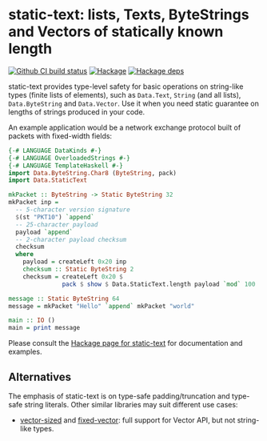 # static-text: lists, Texts, ByteStrings and Vectors of statically known length

[![Github CI build status](https://github.com/dzhus/static-text/actions/workflows/ci.yaml/badge.svg)](https://github.com/dzhus/static-text/actions/workflows/ci.yaml)
[![Hackage](https://img.shields.io/hackage/v/static-text.svg?colorB=5e5184&style=flat)](https://hackage.haskell.org/package/static-text)
[![Hackage deps](https://img.shields.io/hackage-deps/v/static-text.svg)](http://packdeps.haskellers.com/feed?needle=static-text)

static-text provides type-level safety for basic operations on
string-like types (finite lists of elements), such as `Data.Text`,
`String` (and all lists), `Data.ByteString` and `Data.Vector`. Use it
when you need static guarantee on lengths of strings produced in your
code.

An example application would be a network exchange protocol built of
packets with fixed-width fields:

```haskell
{-# LANGUAGE DataKinds #-}
{-# LANGUAGE OverloadedStrings #-}
{-# LANGUAGE TemplateHaskell #-}
import Data.ByteString.Char8 (ByteString, pack)
import Data.StaticText

mkPacket :: ByteString -> Static ByteString 32
mkPacket inp =
  -- 5-character version signature
  $(st "PKT10") `append`
  -- 25-character payload
  payload `append`
  -- 2-character payload checksum
  checksum
  where
    payload = createLeft 0x20 inp
    checksum :: Static ByteString 2
    checksum = createLeft 0x20 $
               pack $ show $ Data.StaticText.length payload `mod` 100

message :: Static ByteString 64
message = mkPacket "Hello" `append` mkPacket "world"

main :: IO ()
main = print message
```

Please consult the [Hackage page for static-text][hackage-doc] for
documentation and examples.

## Alternatives

The emphasis of static-text is on type-safe padding/truncation and
type-safe string literals. Other similar libraries may suit different
use cases:

- [vector-sized][] and [fixed-vector][]: full support for Vector API,
  but not string-like types.

[hackage-doc]: http://hackage.haskell.org/package/static-text/docs/Data-StaticText.html

[fixed-vector]:  https://hackage.haskell.org/package/fixed-vector

[vector-sized]: https://hackage.haskell.org/package/vector-sized
